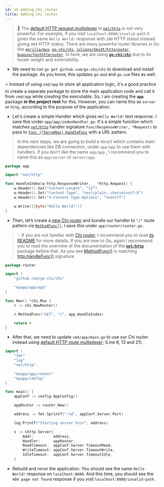 ```yaml
---
id: a5.adding_chi_router
title: Adding Chi router
---
```


>💭 The [default HTTP request multiplexer](https://golang.org/pkg/net/http/#ServeMux) in [`net/http`](https://golang.org/pkg/net/http/) is not very powerful. For example, if you visit `localhost:8080/invalid-path` it gives the same `Hello World!` response with `200` HTTP status instead giving `404` HTTP status. There are many powerful router libraries in Go like [`gorilla/mux`](https://github.com/gorilla/mux), [`go-chi/chi`](https://github.com/go-chi/chi), [`julienschmidt/httprouter`](https://github.com/julienschmidt/httprouter), [`buaazp/fasthttprouter`](https://github.com/buaazp/fasthttprouter). In here, we are using [**`go-chi/chi`**](https://github.com/go-chi/chi) due to its lesser weight and extensibility.

- We need to run `go get github.com/go-chi/chi` to download and install the package. As you know, this updates `go.mod` and `go.sum` files as well.

⭐ Instead of using `cmd/app` to store all application logic, it's a good practice to create a separate package to store the main application code and call it from `cmd/app` while creating the executable. So, I am creating the **`app`** package **in the project root** for this. However, you can name this as `server` or `http`, according to the purpose of the application.

- Let's create a simple Handler which gives `Hello World!` text response. I save this under `app/app/indexHandler.go`. It's a simple function which matches [`net/http`](https://golang.org/pkg/net/http/) handler signature `func(ResponseWriter, *Request)` to pass to [`func (*ServeMux) HandleFunc`](https://golang.org/pkg/net/http/#ServeMux.HandleFunc) with a URL pattern.

> In the next steps, we are going to build a struct which contains main dependencies like DB connection, under `app/app` to use them with handlers. If you don't like the name `app/app` , I recommend you to name this as `app/server` or `server/app`.

```go
package app

import "net/http"

func HandleIndex(w http.ResponseWriter, _ *http.Request) {
	w.Header().Set("Content-Length", "12")
	w.Header().Set("Content-Type", "text/plain; charset=utf-8")
	w.Header().Set("X-Content-Type-Options", "nosniff")

	w.Write([]byte("Hello World!"))
}
```

- Then, let’s create a [new Chi router](https://godoc.org/github.com/go-chi/chi#NewRouter) and bundle our handler to `"/"` route pattern via [`MethodFunc()`](https://godoc.org/github.com/go-chi/chi#Mux.MethodFunc). I save this under `app/router/router.go`.

>💡 If you are not familiar with [Chi router](https://github.com/go-chi/chi), I recommend you to read [its README](https://github.com/go-chi/chi/blob/master/README.md) for more details. If you are new to Go, again I recommend you to read the overview of the documentation of the **[`net/http`](https://golang.org/pkg/net/http/)** package before that. As you see [MethodFunc()](https://godoc.org/github.com/go-chi/chi#Mux.MethodFunc) is matching [http.HandleFunc()](https://golang.org/pkg/net/http/#HandleFunc) signature.

```go
package router

import (
	"github.com/go-chi/chi"

	"myapp/app/app"
)

func New() *chi.Mux {
	r := chi.NewRouter()

	r.MethodFunc("GET", "/", app.HandleIndex)

	return r
}
```

- After that, we need to update `cmd/app/main.go` to use our Chi router instead using [default HTTP route multiplexer](https://golang.org/pkg/net/http/#ServeMux); (Line 6, 13 and 21).

```go
import (
	"fmt"
	"log"
	"net/http"

	"myapp/app/router"
	"myapp/config"
)

func main() {
	appConf := config.AppConfig()

	appRouter := router.New()

	address := fmt.Sprintf(":%d", appConf.Server.Port)

	log.Printf("Starting server %s\n", address)

	s := &http.Server{
		Addr:         address,
		Handler:      appRouter,
		ReadTimeout:  appConf.Server.TimeoutRead,
		WriteTimeout: appConf.Server.TimeoutWrite,
		IdleTimeout:  appConf.Server.TimeoutIdle,
	}
```

- Rebuild and rerun the application. You should see the same `Hello World!` response on `localhost:8080`. And this time, you should see the `404 page not found` response if you visit `localhost:8080/invalid-path`.
